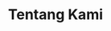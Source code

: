 ---
title: "Tentang Kami"
description: "Tentang IMABA Malang Raya"
draft: false

sejarah:
  title: "Sejarah Organisasi"
  content: |
    IMABA Malang Raya didirikan pada tanggal 3 Juni 2016 di Batu, Malang. Organisasi ini dibentuk sebagai wadah bagi mahasiswa asal Bangkalan yang sedang menempuh pendidikan di Malang Raya. Tujuannya adalah untuk membangun jaringan silaturahmi, saling mendukung, dan berkontribusi bagi kemajuan masyarakat Bangkalan.

visi_misi:
  title: "Visi dan Misi"
  visi:
    - "Menjalin hubungan silaturahmi yang harmonis antar anggota (khususnya) dan mahasiswa Bangkalan (umumnya)."
    - "Saling mendukung, berbagi pengalaman, dan pengetahuan untuk menciptakan generasi muda yang berkualitas."
  misi:
    - "Menyediakan wadah komunikasi dan informasi antar anggota IMABA Malang Raya."
    - "Mengembangkan ruang diskusi anggota dalam hal ilmu dan pengetahuan."
    - "Memperlihatkan eksistensi IMABA Malang Raya kepada masyarakat daerah."
    - "Berperan aktif dalam dunia kemahasiswaan, perguruan tinggi, dan kepemudaan untuk menopang pembangunan daerah."
    - "Ikut terlibat aktif dalam penyelesaian masalah sosial masyarakat dan daerah."

struktur:
  title: "Struktur Organisasi"
  pelindung:
    nama: "Bupati Bangkalan"
    jabatan: "Pelindung Organisasi"
    image: "/images/pengurus/bupati.jpg"
  pengurus_harian:
    - nama: "Ainul Muzammil"
      jabatan: "Ketua Umum"
      image: "/images/pengurus/ketua.jpg"
    - nama: "Jane Doe"
      jabatan: "Wakil Ketua Umum"
      image: "/images/pengurus/wakil.jpg"
    - nama: "Alice Smith"
      jabatan: "Sekretaris Umum"
      image: "/images/pengurus/sekretaris.jpg"
    - nama: "Hasim"
      jabatan: "Bendahara Umum"
      image: "/images/pengurus/bendahara.jpg"
  pengurus_distrik:
    - nama: "Ach. Syaifullah"
      jabatan: "Ketua Umum Distrik UNISMA"
      image: "/images/pengurus/distrik_a.jpg"
    - nama: "Moh. Abdus Salam"
      jabatan: "Ketua Umum Distrik UINMA"
      image: "/images/pengurus/distrik_b.jpg"
---
